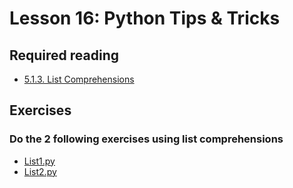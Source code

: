 # Lesson 16: Python Tips & Tricks

## Required reading
* [5.1.3. List Comprehensions](https://docs.python.org/3/tutorial/datastructures.html#list-comprehensions)

## Exercises
### Do the 2 following exercises using list comprehensions
* [List1.py](exercises/list1.py)
* [List2.py](exercises/list2.py)

